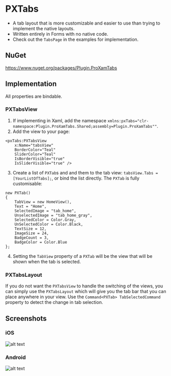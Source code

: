 # PXTabs
- A tab layout that is more customizable and easier to use than trying to implement the native layouts. 
- Written entirely in Forms with no native code.
- Check out the `TabsPage` in the examples for implementation.

## NuGet
https://www.nuget.org/packages/Plugin.ProXamTabs

## Implementation
All properties are bindable.

### PXTabsView
1. If implementing in Xaml, add the namespace `xmlns:pxTabs="clr-namespace:Plugin.ProXamTabs.Shared;assembly=Plugin.ProXamTabs""`.
2. Add the view to your page:
```
<pxTabs:PXTabsView
    x:Name="tabsView"
    BorderColor="Teal"
    SliderColor="Teal"
    IsBorderVisible="true"
    IsSliderVisible="true" />
```
3. Create a list of `PXTab`s and and them to the tab view: `tabsView.Tabs = [YourListOfTabs];`, or bind the list directly. The `PXTab` is fully customisable:
```
new PXTab()
{
    TabView = new HomeView(),
    Text = "Home",
    SelectedImage = "tab_home",
    UnselectedImage = "tab_home_gray",
    SelectedColor = Color.Gray,
    UnSelectedColor = Color.Black,
    TextSize = 12,
    ImageSize = 24,
    BadgeCount = 3,
    BadgeColor = Color.Blue
};
```
4. Setting the `TabView` property of a `PXTab` will be the view that will be shown when the tab is selected.

### PXTabsLayout
If you do not want the `PXTabsView` to handle the switching of the views, you can simply use the `PXTabsLayout` which will give you the tab bar that you can place anywhere in your view. Use the `Command<PXTab> TabSelectedCommand` property to detect the change in tab selection. 

## Screenshots
### iOS
![alt text](https://lh3.googleusercontent.com/6GrgUstxU9WHq6U-tnoF0ghuRR2diquYft1yj1TYGDE1eiGZ3WVNGq8Pt5SqL3FbnIqY0l_dWF11GOqHa1xYTuI0Yjf3GQmrfEnalcCTXFSa9fvZW1UDHUvgNImOKxFWwAo-eR2X=w2400)
### Android
![alt text](https://lh3.googleusercontent.com/ReN0JFv88oowmNBlMEkfD-LIkhj0XYi_FlUC04pKCjDGVdawuaCyk8ux7z21jq6Ed5cYVTuTzAIvGGE4Gdr_871eqKPtbrIj8ZBweNem9rnowQTqHmxkEvhAhl5dPAyF3JVEwG-z=w2400)
